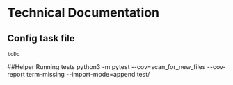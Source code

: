 # Technical Documentation
## Config task file
```text
toDo
```

##Helper
Running tests
python3 -m pytest --cov=scan_for_new_files --cov-report term-missing  --import-mode=append test/
